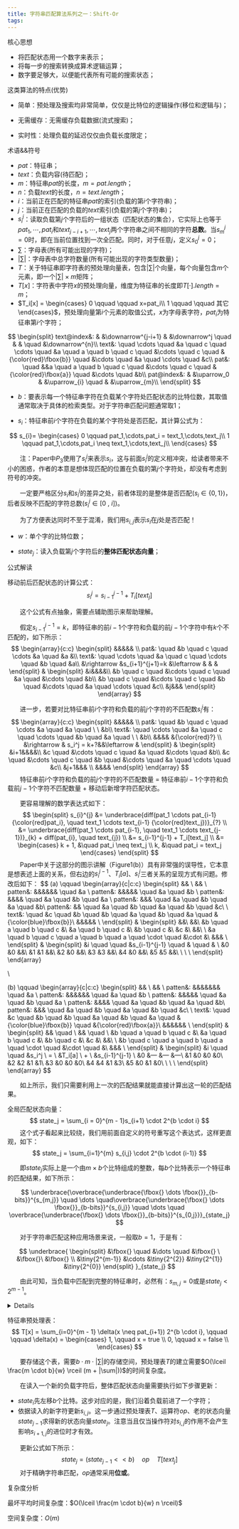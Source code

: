 ```yaml
---
title: 字符串匹配算法系列之一：Shift-Or
tags:
---
```



核心思想
- 将匹配状态用一个数字来表示；
- 将每一步的搜索转换成算术逻辑运算；
- 数字要足够大，以便能代表所有可能的搜索状态；



这类算法的特点(优势)

- 简单：预处理及搜索均非常简单，仅仅是比特位的逻辑操作(移位和逻辑与)；

- 无需缓存：无需缓存负载数据(流式搜索)；

- 实时性：处理负载的延迟仅仅由负载长度限定；

  


术语&&符号

- $pat$：特征串；
- $text$：负载内容(待匹配)；
- $m$：特征串$pat$的长度，$m = pat.length$；
- $n$：负载$text$的长度，$n = text.length$；
- $i$：当前正在匹配的特征串$pat$的索引(负载的第$i$个字符串)；
- $j$：当前正在匹配的负载的$text$索引(负载的第$j$个字符串)；
- $s_{i}^{j}$：读取负载第$j$个字符后的一组状态（匹配状态的集合），它实际上也等于$pat_1, \cdots, pat_i$和$text_{j-i+1}, \cdots, text_j$两个字符串之间不相同的字符**总数**。当$s_m^j = 0$时，即在当前位置找到一次全匹配。同时，对于任意$j$，定义$s_0^j = 0$；
- $\sum$：字母表(所有可能出现的字符)；
- $|\sum|$：字母表中总字符数量(所有可能出现的字符类型数量)；
- $T$：关于特征串即字符表的预处理向量表，包含$|\sum|$个向量，每个向量包含$m$个元素，即一个$|\sum| \times m$矩阵；
- $T[x]$：字符表中字符$x$的预处理向量，维度为特征串的长度即$T[·].length = m$；
- $T_i[x] = \begin{cases} 0 \qquad \qquad x=pat_i\\ 1 \qquad \qquad 其它\end{cases}$，预处理向量第$i$个元素的取值公式，$x$为字母表字符，$pat_i$为特征串第$i$个字符；


$$
\begin{split}
text@index&: & &\downarrow^{j-i+1} & &\downarrow^j \quad & & \quad &\downarrow^{n}\\
text&: \quad \cdots \quad &a \quad c \quad \cdots \quad &a \quad a \quad b \quad c \quad &\cdots \quad c \quad &{\color{red}\fbox{b}} \quad &\cdots \quad &a \quad \cdots \quad &c\\
pat&: \quad &&a \quad a \quad b \quad c \quad &\cdots \quad c \quad &{\color{red}\fbox{a}} \quad &\cdots \quad &b\\
pat@index&: & &\uparrow_0 & &\uparrow_{i} \quad & &\uparrow_{m}\\
\end{split}
$$

- $b$：要表示每一个特征串字符在负载某个字符处匹配状态的比特位数，其取值通常取决于具体的检索类型。对于字符串匹配问题通常取1；

- $s_i$：特征串前$i$个字符在负载的某个字符处是否匹配，其计算公式为：

$$
s_{i}= \begin{cases}
0 \qquad pat_1,\cdots,pat_i = text_1,\cdots,text_j\\
1 \qquad pat_1,\cdots,pat_i \neq text_1,\cdots,text_j\\
\end{cases}
$$

&emsp;&emsp;注：Paper中$P_3$使用了$s_i^j$来表示$s_i$，这与前面$s_i^j$的定义相冲突，给读者带来不小的困惑，作者的本意是想体现匹配的位置在负载的第$j$个字符处，却没有考虑到符号的冲突。

&emsp;&emsp;一定要严格区分$s_i$和$s_i^j$的差异之处，前者体现的是整体是否匹配($s_i \in \{0, 1\}$)，后者反映不匹配的字符总数($s_i^j \in [0\ , \  i]$)。

&emsp;&emsp;为了方便表达同时不至于混淆，我们用$s_{i,j}$表示$s_i$在$j$处是否匹配！

- $w$：单个字的比特位数；

- $state_j$：读入负载第$j$个字符后的**整体匹配状态向量**；



公式解读

移动前后匹配状态的计算公式：
$$
s_i^j = s_{i-1}^{j-1} + T_i[text_j]
$$

&emsp;&emsp;这个公式有点抽象，需要点辅助图示来帮助理解。

&emsp;&emsp;假定$s_{i-1}^{j-1}=k$，即特征串的前$i-1$个字符和负载的前$j-1$个字符中有$k$个不匹配的，如下所示：
$$
\begin{array}{c:c}
\begin{split}
&&&&& \\
pat&: \quad &b \quad c \quad \cdots &a \quad &a &\\
text&: \quad \cdots \quad &a \quad c \quad \cdots \quad &b \quad &a\\
&\rightarrow &s_{i+1}^{j+1}=k &\leftarrow & & &
\end{split} & 
\begin{split}
&i&&&&\\
&b \quad c \quad &\cdots \quad c \quad &a \quad &\cdots \quad &b\\
&b \quad c \quad &\cdots \quad c \quad &b \quad &\cdots \quad &a \quad \cdots \quad &c\\
&j&&&
\end{split}
\end{array}
$$

&emsp;&emsp;进一步，若要对比特征串前$i$个字符和负载的前$j$个字符的不匹配数$s_i^j$有：
$$
\begin{array}{c:c}
\begin{split}
&&&&& \\
pat&: \quad &b \quad c \quad \cdots &a \quad &a \quad \ \ &b\\
text&: \quad \cdots \quad &a \quad c \quad \cdots \quad &b \quad &a \quad \ \ &b\\
&&&& &{\color{red}?} \\
&\rightarrow & s_i^j = k+?&&\leftarrow  &
\end{split} & 
\begin{split}
&i+1&&&&\\
&c \quad &\cdots \quad c \quad &a \quad &\cdots \quad &b\\
&c \quad &\cdots \quad c \quad &b \quad &\cdots \quad &a \quad \cdots \quad &c\\
&j+1&&& \\
&&&&
\end{split}
\end{array}
$$
&emsp;&emsp;特征串前$i$个字符和负载的前$j$个字符的不匹配数量 $=$ 特征串前$i-1$个字符和负载前$j-1$个字符不匹配数量 $+$ 移动后新增字符匹配状态。

&emsp;&emsp;更容易理解的数学表达式如下：
$$
\begin{split}
s_{i}^{j} &= \underbrace{diff(pat_1 \cdots pat_{i-1} {\color{red}pat_i}, \quad text_1 \cdots text_{i-1} {\color{red}text_j})}_{?} \\
&= \underbrace{diff(pat_1 \cdots pat_{i-1}, \quad text_1 \cdots text_{j-1})}_{k} + diff(pat_{i}, \quad text_{j}) \\
&= s_{i-1}^{j-1} + T_i[text_j] \\
&= \begin{cases}
k + 1, &\quad pat_i \neq text_j \\
k, &\quad pat_i = text_j
\end{cases}
\end{split}
$$
&emsp;&emsp;Paper中关于这部分的图示讲解（Figure1(b)）具有非常强的误导性，它本意是想表述上面的关系，但右边的$s_i^{j-1}$、$T_i[a]$、$s_i^j$三者关系的呈现方式有问题。修改后如下：
$$
(a) \qquad
\begin{array}{c|c:c}
\begin{split}
&& \\
&& \\
patten&: &&&&&& \quad &a \\
patten&: &&&&& \quad &a \quad &b \\
patten&: &&&& \quad &a \quad &b \quad &a \\
patten&: &&& \quad &a \quad &b \quad &a \quad &b\\
patten&: && \quad &a \quad &b \quad &a \quad &b \quad &c\\
\\
text&: \quad &c \quad &b \quad &b \quad &a \quad &b \quad &a \quad &{\color{blue}\fbox{b}}\\
&&&&& \\
\end{split} 
&
\begin{split}
&&\\
&&\\
&b  \quad a \quad b \quad c &\\
&a \quad b \quad c &\\
&b \quad c &\\
&c &\\
&&\\
\\
&a \quad b \quad c \quad a \quad b \quad a \quad \cdot \quad &\cdot &\\
&&& \\
\end{split}
&
\begin{split}
&i \quad  \quad &s_{i-1}^{j-1} \quad & \quad & \\
&0 &0 &&\\
&1 &1 &&\\
&2 &0 &&\\
&3 &3 &&\\
&4 &0 &&\\
&5 &5 &&\\
\\
\\
\\
\end{split}
\end{array}

\\

(b) \qquad
\begin{array}{c|c:c}
\begin{split}
&& \\
&& \\
patten&: &&&&&&& \quad &a \\
patten&: &&&&&& \quad &a \quad &b \\
patten&: &&&&& \quad &a \quad &b \quad &a \\
patten&: &&&& \quad &a \quad &b \quad &a \quad &b\\
patten&: &&& \quad &a \quad &b \quad &a \quad &b \quad &c\\
\\
text&: \quad &c \quad &b \quad &b \quad &a \quad &b \quad &a \quad &{\color{blue}\fbox{b}} \quad &{\color{red}\fbox{a}}\\
&&&&&& \\
\end{split} 
&
\begin{split}
&& \quad \\
&& \quad \\
&b  \quad a \quad b \quad c &\\
&a \quad b \quad c &\\
&b \quad c &\\
&c &\\
&&\\
\\
&b \quad c \quad a \quad b \quad a \quad \cdot \quad &\cdot \quad &\\
&&& \\
\end{split}
&
\begin{split}
&i \quad \quad &s_i^j \  = \  &T_i[a] \  + \ &s_{i-1}^{j-1} \\
&0 &— &— &—\\
&1 &0 &0 &0\\
&2 &2 &1 &1\\
&3 &0 &0 &0\\
&4 &4 &1 &3\\
&5 &0 &1 &0\\
\\
\\
\\
\end{split}
\end{array} 
$$



&emsp;&emsp;如上所示，我们只需要利用上一次的匹配结果就能直接计算出这一轮的匹配结果。



全局匹配状态向量：
$$
state_j = \sum_{i = 0}^{m - 1}s_{i+1} \cdot 2^{b \cdot i}
$$
&emsp;&emsp;这个式子看起来比较绕，我们用前面自定义的符号重写这个表达式，这样更直观，如下：
$$
state_j = \sum_{i=1}^{m} s_{i,j} \cdot 2^{b \cdot (i-1)}
$$

&emsp;&emsp;即$state_j$实际上是一个由$m \times b$个比特组成的整数，每$b$个比特表示一个特征串的匹配结果，如下所示：

$$
\underbrace{\overbrace{\underbrace{\fbox{} \dots \fbox{}}_{b-bits}}^{s_{m,j}} \quad \dots  \quad\overbrace{\underbrace{\fbox{} \dots \fbox{}}_{b-bits}}^{s_{i,j}} \quad \dots \quad \overbrace{\underbrace{\fbox{} \dots \fbox{}}_{b-bits}}^{s_{0,j}}}_{state_j}
$$

&emsp;&emsp;对于字符串匹配这种应用场景来说，一般取$b = 1$，于是有：

$$
\underbrace{
\begin{split}
&\fbox{} \quad &\dots \quad &\fbox{} \ &\fbox{}\ &\fbox{} \\
&\tiny{2^{m-1}} &\cdots &\tiny{2^{2}} &\tiny{2^{1}} &\tiny{2^{0}} 
\end{split}
}_{state_j}
$$

&emsp;&emsp;由此可知，当负载中匹配到完整的特征串时，必然有：$s_{m,j} = 0$或是$state_j < 2^{m -1}$。

<details>
    &emsp;&emsp;这里有必要说明一下，若特征串$pat$在负载的$j$处完全匹配，则必然有$s_{m,j} = 0$，由$state_i$的计算公式可知：


$$
\begin{split}
state_j &= \sum_{1}^{m} s_{i,j} \cdot 2^{i-1} \\
&= s_{1,j} \cdot 2^0 + \cdots + s_{m,j} \cdot 2^{m-1} \\
&= \underbrace{s_{m,j} \cdot 2^{m-1}}_{=0} + \cdots + s_{1,j} \cdot 2^0 \\
&= \underbrace{s_{m-1,j} \cdot 2^{m-2} + \cdots + s_{1,j} \cdot 2^0}_{m-1项}\\
&\le 2^{m-2} + \cdots + 2^0 \\
& \le 2^{m-1} - 1 \\
& < 2^{m-1}
\end{split}
$$

&emsp;&emsp;即此时全局匹配状态向量必然满足$state_j < 2^{m -1}$。
</details>



特征串预处理表：
$$
T[x] = \sum_{i=0}^{m - 1} \delta(x \neq pat_{i+1}) 2^{b \cdot i}, \qquad \qquad \delta(x) = 
\begin{cases}
1, \qquad x = true \\
0, \qquad x = false \\
\end{cases}
$$

&emsp;&emsp;要存储这个表，需要$b \cdot m \cdot |\sum|$的存储空间，预处理表$T$的建立需要$O(\lceil \frac{m \cdot b}{w} \rceil (m + |\sum|))$的时间复杂度。

&emsp;&emsp;在读入一个新的负载字符后，整体匹配状态向量需要执行如下步骤更新：

- $state_i$先左移$b$个比特。这步对应的是，我们沿着负载前进了一个字符；
- 依据读入的新字符更新$s_{i,j}$。这一步通过预处理表$T$、运算符$op$、老的状态向量$state_{j-1}$求得新的状态向量$state_{j}$。注意当且仅当操作符对$s_{i,j}$的作用不会产生影响$s_{i+1, j}$的进位时才有效。

&emsp;&emsp;更新公式如下所示：
$$
state_j = (state_{j - 1} << b) \quad op \quad T[text_j]
$$
&emsp;&emsp;对于精确字符串匹配，$op$通常采用**位或**。



复杂度分析

最坏平均时间复杂度：$O(\lceil \frac{m \cdot b}{w} n \rceil)$

空间复杂度：$O(m)$

